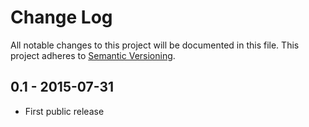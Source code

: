# Change Log
All notable changes to this project will be documented in this file.
This project adheres to [Semantic Versioning](http://semver.org/).

## 0.1 - 2015-07-31
- First public release